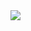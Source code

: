 <!DOCTYPE html>
<html lang="en">
<body>
  <main>
    <img src="https://sujinwoo1001.github.io/img/main.png">
  </main>

</body>
